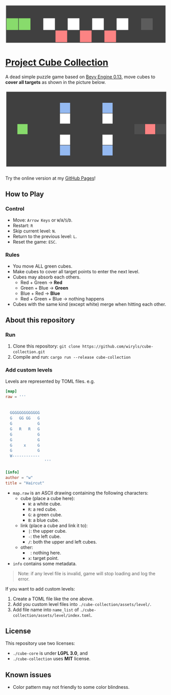![sacrifice](./docs/images/level-preview-sacrifice.gif)

# [Project Cube Collection](https://wiryls.github.io/cube-collection/)

A dead simple puzzle game based on [Bevy Engine 0.13](https://github.com/bevyengine/bevy), move cubes to **cover all targets** as shown in the picture below.

![a-moth-to-flame](./docs/images/level-preview-a-moth-to-flame.gif)

Try the online version at my [GitHub Pages](https://wiryls.github.io/cube-collection/)!

## How to Play

### Control

- Move: `Arrow Keys` or `W`/`A`/`S`/`D`.
- Restart: `R`
- Skip current level: `N`.
- Return to the previous level: `L`.
- Reset the game: `ESC`.

### Rules

- You move ALL green cubes.
- Make cubes to cover all target points to enter the next level.
- Cubes may absorb each others.
  - Red + Green -> **Red**
  - Green + Blue -> **Green**
  - Blue + Red -> **Blue**
  - Red + Green + Blue -> nothing happens
- Cubes with the same kind (except white) merge when hitting each other.

## About this repository

### Run

1. Clone this repository: `git clone https://github.com/wiryls/cube-collection.git`
2. Compile and run: `cargo run --release cube-collection`

### Add custom levels

Levels are represented by TOML files. e.g.

```toml
[map]
raw = '''
                 
                 
  GGGGGGGGGGGGG  
  G   GG GG   G  
  G           G  
  G   R   R   G  
  G           G  
  G           G  
  G     x     G  
  G           G  
  W------------  
                 '''

[info]
author = "w"
title = "Haircut"
```

- `map.raw` is an ASCII drawing containing the following characters:
  - cube (place a cube here):
    - `W`: a white cube.
    - `R`: a red cube.
    - `G`: a green cube.
    - `B`: a blue cube.
  - link (place a cube and link it to):
    - `|`: the upper cube.
    - `-`: the left cube.
    - `/`: both the upper and left cubes.
  - other:
    - ` `: nothing here.
    - `x`: target point.
- `info` contains some metadata.

> Note: if any level file is invalid, game will stop loading and log the error.

If you want to add custom levels:

1. Create a TOML file like the one above.
2. Add you custom level files into `./cube-collection/assets/level/`.
3. Add file name into `name_list` of `./cube-collection/assets/level/index.toml`.

## License

This repository use two licenses:

- `./cube-core` is under **LGPL 3.0**, and 
- `./cube-collection` uses **MIT** license.

## Known issues

- Color pattern may not friendly to some color blindness.
